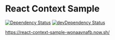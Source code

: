 # React Context Sample

[![Dependency Status](https://david-dm.org/danielrohers/react-context-sample.svg)](https://david-dm.org/danielrohers/react-context-sample)
[![devDependency Status](https://david-dm.org/danielrohers/react-context-sample/dev-status.svg)](https://david-dm.org/danielrohers/react-context-sample#info=devDependencies)

https://react-context-sample-wonaavnafb.now.sh/

